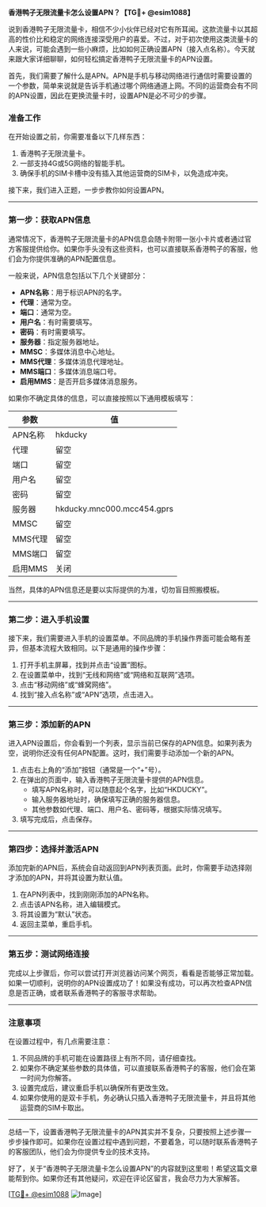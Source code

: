 **香港鸭子无限流量卡怎么设置APN？【TG💪+ @esim1088】**

说到香港鸭子无限流量卡，相信不少小伙伴已经对它有所耳闻。这款流量卡以其超高的性价比和稳定的网络连接深受用户的喜爱。不过，对于初次使用这类流量卡的人来说，可能会遇到一些小麻烦，比如如何正确设置APN（接入点名称）。今天就来跟大家详细聊聊，如何轻松搞定香港鸭子无限流量卡的APN设置。

首先，我们需要了解什么是APN。APN是手机与移动网络进行通信时需要设置的一个参数，简单来说就是告诉手机通过哪个网络通道上网。不同的运营商会有不同的APN设置，因此在更换流量卡时，设置APN是必不可少的步骤。

### **准备工作**
在开始设置之前，你需要准备以下几样东西：
1. 香港鸭子无限流量卡。
2. 一部支持4G或5G网络的智能手机。
3. 确保手机的SIM卡槽中没有插入其他运营商的SIM卡，以免造成冲突。

接下来，我们进入正题，一步步教你如何设置APN。

---

### **第一步：获取APN信息**
通常情况下，香港鸭子无限流量卡的APN信息会随卡附带一张小卡片或者通过官方客服提供给你。如果你手头没有这些资料，也可以直接联系香港鸭子的客服，他们会为你提供准确的APN配置信息。

一般来说，APN信息包括以下几个关键部分：
- **APN名称**：用于标识APN的名字。
- **代理**：通常为空。
- **端口**：通常为空。
- **用户名**：有时需要填写。
- **密码**：有时需要填写。
- **服务器**：指定服务器地址。
- **MMSC**：多媒体消息中心地址。
- **MMS代理**：多媒体消息代理地址。
- **MMS端口**：多媒体消息端口号。
- **启用MMS**：是否开启多媒体消息服务。

如果你不确定具体的信息，可以直接按照以下通用模板填写：

| 参数         | 值                       |
|--------------|--------------------------|
| APN名称       | hkducky                  |
| 代理         | 留空                     |
| 端口         | 留空                     |
| 用户名       | 留空                     |
| 密码         | 留空                     |
| 服务器       | hkducky.mnc000.mcc454.gprs |
| MMSC         | 留空                     |
| MMS代理      | 留空                     |
| MMS端口      | 留空                     |
| 启用MMS      | 关闭                     |

当然，具体的APN信息还是要以实际提供的为准，切勿盲目照搬模板。

---

### **第二步：进入手机设置**
接下来，我们需要进入手机的设置菜单。不同品牌的手机操作界面可能会略有差异，但基本流程大致相同。以下是通用的操作步骤：

1. 打开手机主屏幕，找到并点击“设置”图标。
2. 在设置菜单中，找到“无线和网络”或“网络和互联网”选项。
3. 点击“移动网络”或“蜂窝网络”。
4. 找到“接入点名称”或“APN”选项，点击进入。

---

### **第三步：添加新的APN**
进入APN设置后，你会看到一个列表，显示当前已保存的APN信息。如果列表为空，说明你还没有任何APN配置。这时，我们需要手动添加一个新的APN。

1. 点击右上角的“添加”按钮（通常是一个“+”号）。
2. 在弹出的页面中，输入香港鸭子无限流量卡提供的APN信息。
   - 填写APN名称时，可以随意起个名字，比如“HKDUCKY”。
   - 输入服务器地址时，确保填写正确的服务器信息。
   - 其他参数如代理、端口、用户名、密码等，根据实际情况填写。
3. 填写完成后，点击保存。

---

### **第四步：选择并激活APN**
添加完新的APN后，系统会自动返回到APN列表页面。此时，你需要手动选择刚才添加的APN，并将其设置为默认值。

1. 在APN列表中，找到刚刚添加的APN名称。
2. 点击该APN名称，进入编辑模式。
3. 将其设置为“默认”状态。
4. 返回主菜单，重启手机。

---

### **第五步：测试网络连接**
完成以上步骤后，你可以尝试打开浏览器访问某个网页，看看是否能够正常加载。如果一切顺利，说明你的APN设置成功了！如果没有成功，可以再次检查APN信息是否正确，或者联系香港鸭子的客服寻求帮助。

---

### **注意事项**
在设置过程中，有几点需要注意：
1. 不同品牌的手机可能在设置路径上有所不同，请仔细查找。
2. 如果你不确定某些参数的具体值，可以直接联系香港鸭子的客服，他们会在第一时间为你解答。
3. 设置完成后，建议重启手机以确保所有更改生效。
4. 如果你使用的是双卡手机，务必确认只插入香港鸭子无限流量卡，并且将其他运营商的SIM卡取出。

---

总结一下，设置香港鸭子无限流量卡的APN其实并不复杂，只要按照上述步骤一步步操作即可。如果你在设置过程中遇到问题，不要着急，可以随时联系香港鸭子的客服团队，他们会为你提供专业的技术支持。

好了，关于“香港鸭子无限流量卡怎么设置APN”的内容就到这里啦！希望这篇文章能帮到你。如果你还有其他疑问，欢迎在评论区留言，我会尽力为大家解答。

[[TG💪+ @esim1088](https://t.me/s/esim1088) ![Image](https://i.postimg.cc/4NQfJmqS/Snipaste-2025-05-13-00-14-12.png)]